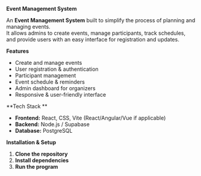 **Event Management System**

An **Event Management System** built to simplify the process of planning and managing events.  
It allows admins to create events, manage participants, track schedules, and provide users with an easy interface for registration and updates.  

**Features**  
- Create and manage events  
- User registration & authentication  
- Participant management  
- Event schedule & reminders  
- Admin dashboard for organizers  
- Responsive & user-friendly interface  

**Tech Stack ** 

- **Frontend:** React, CSS, Vite (React/Angular/Vue if applicable)  
- **Backend:** Node.js / Supabase
- **Database:** PostgreSQL 

**Installation & Setup** 

1. **Clone the repository**
2. **Install dependencies**
3. **Run the program**
   

